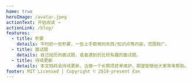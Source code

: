 ```yaml
---
home: true
heroImage: /avatar.jpeg
actionText: 开始阅读 →
actionLink: /blog/
features:
  - title: 积累
    details: 平时的一些积累，一些上手即用的东西/知识点等内容，范围较广。
  - title: 面试题
    details: 自己经历的面试题，或者遇到的比较有趣的面试题。
  - title: 持续更新
    details: 本文档将会持续更新，当做一个长期项目来维护，期望能够给大家带来帮助。
footer: MIT Licensed | Copyright © 2019-present Ean
---
```

